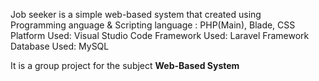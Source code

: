 Job seeker is a simple web-based system that created using <br>
Programming anguage & Scripting language : PHP(Main), Blade, CSS
Platform Used: Visual Studio Code
Framework Used: Laravel Framework
Database Used: MySQL

It is a group project for the subject <strong> Web-Based System </strong>
